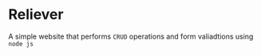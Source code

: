 # Reliever
A simple website that performs ```CRUD``` operations and form valiadtions using ```node js```
